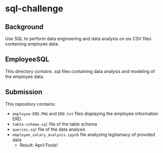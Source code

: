 # sql-challenge
## Background
Use SQL to perform data engineering and data analysis on six CSV files containing employee data.

## EmployeeSQL
This directory contains .sql files containing data analysis and modeling of the employee data.

## Submission
This repository contains:
- `employee-ERD.PNG` and `ERD.txt` files displaying the employee information ERD.
- `table-schema.sql` file of the table schema
- `queries.sql` file of the data analysis
- `employee_salary_analysis.ipynb` file analyzing legitamacy of provided data
  - Result: April Fools!
